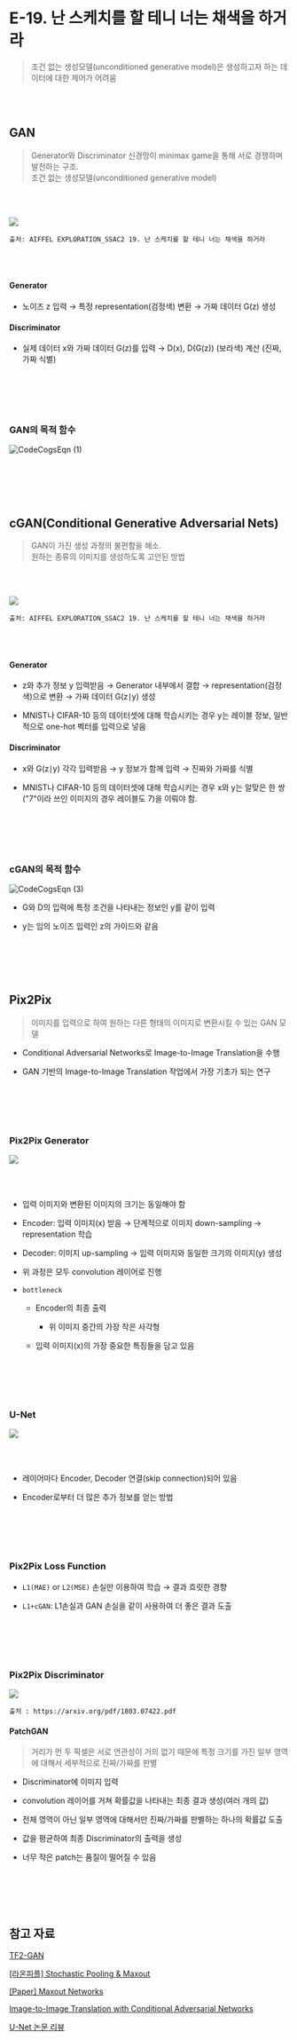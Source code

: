 # E-19. 난 스케치를 할 테니 너는 채색을 하거라
> 조건 없는 생성모델(unconditioned generative model)은 생성하고자 하는 데이터에 대한 제어가 어려움  

<br><br>


## GAN
>  Generator와 Discriminator 신경망이 minimax game을 통해 서로 경쟁하며 발전하는 구조.  
조건 없는 생성모델(unconditioned generative model)  

<br><br>

![](https://images.velog.io/images/tjddus0302/post/28a4bbac-a06c-4b9d-bae1-fead7667d710/image.png)

```
출처: AIFFEL EXPLORATION_SSAC2 19. 난 스케치를 할 테니 너는 채색을 하거라  
```

<br><br>

#### Generator
- 노이즈 z 입력 → 특정 representation(검정색) 변환 → 가짜 데이터 G(z) 생성   

#### Discriminator
- 실제 데이터 x와 가짜 데이터 G(z)를 입력 → D(x), D(G(z)) (보라색) 계산 (진짜, 가짜 식별)    


<br><br>
<br><br>

### GAN의 목적 함수
![CodeCogsEqn (1)](https://user-images.githubusercontent.com/88660886/145061774-a07470e5-f6ea-4841-9c41-ac1811b16322.png)


<!-- $$
{min_G}{max_D} {V(D,G)}=\mathbb{E}_{x\sim p_{data}~(x)}[log D(x)] + \mathbb{E}_{z\sim p_x(z)}[log(1-D(G(z)))]
$$    -->

<br><br>
<br><br>


## cGAN(Conditional Generative Adversarial Nets)
> GAN이 가진 생성 과정의 불편함을 해소.  
> 원하는 종류의 이미지를 생성하도록 고안된 방법  

<br><br>

![](https://images.velog.io/images/tjddus0302/post/0f5dd9ef-4c57-43f5-ae03-5a22f9a2f865/image.png)

```
출처: AIFFEL EXPLORATION_SSAC2 19. 난 스케치를 할 테니 너는 채색을 하거라  
```

<br><br>

#### Generator  
- z와 추가 정보 y 입력받음 → Generator 내부에서 결합 → representation(검정색)으로 변환 → 가짜 데이터 G(z∣y) 생성  

- MNIST나 CIFAR-10 등의 데이터셋에 대해 학습시키는 경우 y는 레이블 정보, 일반적으로 one-hot 벡터를 입력으로 넣음  


#### Discriminator
- x와 G(z∣y) 각각 입력받음 → y 정보가 함께 입력 → 진짜와 가짜를 식별  

- MNIST나 CIFAR-10 등의 데이터셋에 대해 학습시키는 경우 x와 y는 알맞은 한 쌍("7"이라 쓰인 이미지의 경우 레이블도 7)을 이뤄야 함.  


<br><br>
<br><br>

### cGAN의 목적 함수
![CodeCogsEqn (3)](https://user-images.githubusercontent.com/88660886/145063109-b31a1ebd-4bf6-44d2-b927-8a5d1f9a51ff.png)
<!-- $$
{min_G}{max_D} {V(D,G)}=\mathbb{E}_{x\sim p_{data}~(x)}[log D(x)] + \mathbb{E}_{z\sim p_x(x∣y)}[log(1-D(G(x∣y)))]
$$
 -->
- G와 D의 입력에 특정 조건을 나타내는 정보인 y를 같이 입력  

- y는 임의 노이즈 입력인 z의 가이드와 같음  

<br><br>
<br><br>

## Pix2Pix
> 이미지를 입력으로 하여 원하는 다른 형태의 이미지로 변환시킬 수 있는 GAN 모델  

- Conditional Adversarial Networks로 Image-to-Image Translation을 수행    

-  GAN 기반의 Image-to-Image Translation 작업에서 가장 기초가 되는 연구  

<br><br>
<br><br>

### Pix2Pix Generator

![](https://images.velog.io/images/tjddus0302/post/afbbc616-bf0e-4fe5-96d0-0e38420b2c41/image.png)

<br><br>

-  입력 이미지와 변환된 이미지의 크기는 동일해야 함  

- Encoder: 입력 이미지(x) 받음 → 단계적으로 이미지 down-sampling → representation 학습  
 
- Decoder: 이미지 up-sampling → 입력 이미지와 동일한 크기의 이미지(y) 생성  

- 위 과정은 모두 convolution 레이어로 진행  

- `bottleneck`  

	- Encoder의 최종 출력  
	
    	- 위 이미지 중간의 가장 작은 사각형  
    
   	 - 입력 이미지(x)의 가장 중요한 특징들을 담고 있음  

<br><br>
<br><br>

###  U-Net
![](https://images.velog.io/images/tjddus0302/post/3e6f6f42-00ea-40e3-a913-c7c863c62570/image.png)

<br><br>

- 레이어마다 Encoder, Decoder 연결(skip connection)되어 있음  

- Encoder로부터 더 많은 추가 정보를 얻는 방법


<br><br>
<br><br>

### Pix2Pix Loss Function

- `L1(MAE)` or `L2(MSE)` 손실만 이용하여 학습 → 결과 흐릿한 경향

- `L1+cGAN`:  L1손실과 GAN 손실을 같이 사용하여 더 좋은 결과 도출


<br><br>
<br><br>

### Pix2Pix Discriminator
![](https://images.velog.io/images/tjddus0302/post/3c6fca05-0c63-4430-ad57-3b2c89cc1ebe/image.png)
```
출처 : https://arxiv.org/pdf/1803.07422.pdf
```

#### PatchGAN
> 거리가 먼 두 픽셀은 서로 연관성이 거의 없기 때문에 특정 크기를 가진 일부 영역에 대해서 세부적으로 진짜/가짜를 판별

- Discriminator에 이미지 입력

- convolution 레이어를 거쳐 확률값을 나타내는 최종 결과 생성(여러 개의 값)

- 전체 영역이 아닌 일부 영역에 대해서만 진짜/가짜를 판별하는 하나의 확률값 도출

- 값을 평균하여 최종 Discriminator의 출력을 생성

- 너무 작은 patch는 품질이 떨어질 수 있음

<br><br>
<br><br>

## 참고 자료
[TF2-GAN](https://github.com/thisisiron/TF2-GAN)  

[[라온피플] Stochastic Pooling & Maxout
](https://m.blog.naver.com/PostView.nhn?blogId=laonple&logNo=221259325819&proxyReferer=&proxyReferer=https:%2F%2Fwww.google.com%2F)  


[[Paper] Maxout Networks](https://arxiv.org/pdf/1302.4389.pdf)  

[Image-to-Image Translation with Conditional Adversarial Networks](https://arxiv.org/pdf/1611.07004.pdf)  


[U-Net 논문 리뷰](https://medium.com/@msmapark2/u-net-%EB%85%BC%EB%AC%B8-%EB%A6%AC%EB%B7%B0-u-net-convolutional-networks-for-biomedical-image-segmentation-456d6901b28a)  


